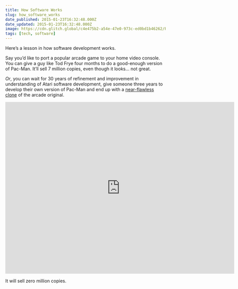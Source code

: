 ```yaml
---
title: How Software Works
slug: how_software_works
date_published: 2015-01-23T16:32:48.000Z
date_updated: 2015-01-23T16:32:48.000Z
image: https://cdn.glitch.global/c4e475b2-a54e-47e0-973c-ed0bd1b46262/Pac-Man-thumb-800xauto-419.jpg?v=1669940088745
tags: [tech, software]
---
```


Here’s a lesson in how software development works.

Say you’d like to port a popular arcade game to your home video console. You can give a guy like Tod Frye four months to do a good-enough version of Pac-Man. It’ll sell 7 million copies, even though it looks... not great.

*Or*, you can wait for 30 years of refinement and improvement in understanding of Atari software development, give someone three years to develop their own version of Pac-Man and end up with a [near-flawless clone](http://atariage.com/forums/topic/229152-new-pacman-for-atari-2600/) of the arcade original.

<iframe width="720" height="540" src="https://www.youtube.com/embed/n4tFhEQFs7I" title="New pacman2600 4k" frameborder="0" allow="accelerometer; autoplay; clipboard-write; encrypted-media; gyroscope; picture-in-picture" allowfullscreen></iframe>
  
It will sell zero million copies.
